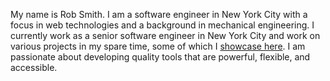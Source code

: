 My name is Rob Smith. I am a software engineer in New York City with a focus in web technologies and a background in mechanical engineering. I currently work as a senior software engineer in New York City and work on various projects in my spare time, some of which I [showcase here](/projects). I am passionate about developing quality tools that are powerful, flexible, and accessible.
